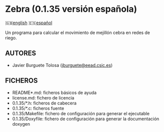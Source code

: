 Zebra (0.1.35 versión española)
==============================

:uk:[english](README.md) :es:[español](README.es.md)

Un programa para calcular el movimiento de mejillón cebra en redes de riego.

AUTORES
-------

* Javier Burguete Tolosa (jburguete@eead.csic.es)

FICHEROS
--------

* README\*.md: ficheros básicos de ayuda
* license.md: fichero de licencia
* 0.1.35/\*.h: ficheros de cabecera
* 0.1.35/\*.c: ficheros fuente
* 0.1.35/Makefile: fichero de configuración para generar el ejecutable
* 0.1.35/Doxyfile: fichero de configuración para generar la documentación doxygen
